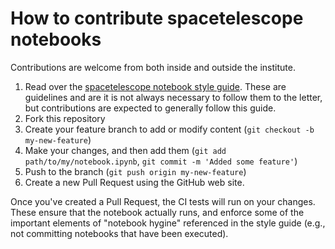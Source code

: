 # How to contribute spacetelescope notebooks

Contributions are welcome from both inside and outside the institute.

1. Read over the [spacetelescope notebook style guide](https://github.com/spacetelescope/style-guides/blob/master/guides/jupyter-notebooks.md). These are guidelines and are it is not always necessary to follow them to the letter, but contributions are expected to generally follow this guide.
2. Fork this repository
3. Create your feature branch to add or modify content (`git checkout -b my-new-feature`)
4. Make your changes, and then add them (`git add path/to/my/notebook.ipynb`,  `git commit -m 'Added some feature'`)
5. Push to the branch (`git push origin my-new-feature`)
6. Create a new Pull Request using the GitHub web site.

Once you've created a Pull Request, the CI tests will run on your changes.  These ensure that the notebook actually runs, and enforce some of the important elements of "notebook hygine" referenced in the style guide (e.g., not committing notebooks that have been executed).